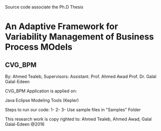 Source code associate the Ph.D Thesis

# An Adaptive Framework for Variability Management of Business Process MOdels
## CVG_BPM

By: Ahmed Tealeb, 
Supervisors:
Assistant. Prof. Ahmed Awad
Prof. Dr. Galal Galal-Edeen

CVG_BPM Application is applied on:

Java
Eclipse Modeling Tools (Kepler)

Steps to run our code:
  1- 
  2-
  3- Use sample files in "Samples" Folder

This research work is copy righted to: Ahmed Tealeb, Ahmed Awad, Galal Galal-Edeen @2016
